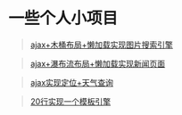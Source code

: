 # 一些个人小项目
> [ajax+木桶布局+懒加载实现图片搜索引擎](https://liushuangbill.github.io/projects/js/imgEngine/ImgEngine)

> [ajax+瀑布流布局+懒加载实现新闻页面](https://liushuangbill.github.io/projects/js/jQeury/news-waterfall.html)

> [ajax实现定位+天气查询](https://liushuangbill.github.io/projects/node/server/www/weather/weather.html)

> [20行实现一个模板引擎](https://github.com/LiuShuangBill/projects/blob/master/%E6%A8%A1%E6%9D%BF%E5%BC%95%E6%93%8E/template.js)
